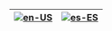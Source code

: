 <table role="table">
<thead>
<tr>
<th><a href="https://github.com/josdemmers/Diablo4Companion/wiki/Home"><img src="https://raw.githubusercontent.com/josdemmers/Diablo4Companion/refs/heads/master/D4Companion/Images/Flags/enUS.png" alt="en-US"></a></th>
<th><a href="https://github.com/josdemmers/Diablo4Companion/wiki/Home-[esES]"><img src="https://raw.githubusercontent.com/josdemmers/Diablo4Companion/refs/heads/master/D4Companion/Images/Flags/esES.png" alt="es-ES"></a></th>
</tr>
</thead>
</table>